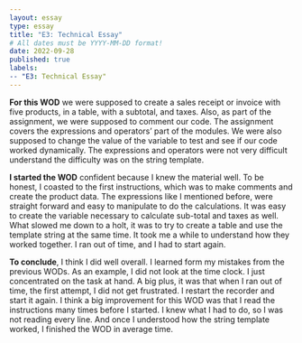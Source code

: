 ```yaml
---
layout: essay
type: essay
title: "E3: Technical Essay"
# All dates must be YYYY-MM-DD format!
date: 2022-09-28
published: true
labels:
-- "E3: Technical Essay"
---
```


**For this WOD** we were supposed to create a sales receipt or invoice with five products, in a table, with a subtotal, and taxes. Also, as part of the assignment, we were supposed to comment our code. The assignment covers the expressions and operators’ part of the modules. We were also supposed to change the value of the variable to test and see if our code worked dynamically.  The expressions and operators were not very difficult understand the difficulty was on the string template. 

**I started the WOD** confident because I knew the material well. To be honest, I coasted to the first instructions, which was to make comments and create the product data. The expressions like I mentioned before, were straight forward and easy to manipulate to do the calculations. It was easy to create the variable necessary to calculate sub-total and taxes as well. What slowed me down to a holt, it was to try to create a table and use the template string at the same time. It took me a while to understand how they worked together. I ran out of time, and I had to start again. 

**To conclude**, I think I did well overall. I learned form my mistakes from the previous WODs. As an example, I did not look at the time clock. I just concentrated on the task at hand. A big plus, it was that when I ran out of time, the first attempt, I did not get frustrated. I restart the recorder and start it again. I think a big improvement for this WOD was that I read the instructions many times before I started. I knew what I had to do, so I was not reading every line. And once I understood how the string template worked, I finished the WOD in average time. 

